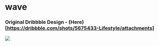 # wave

### Original Dribbble Design - (Here)[https://dribbble.com/shots/5675433-Lifestyle/attachments]

![](wavess.gif)

